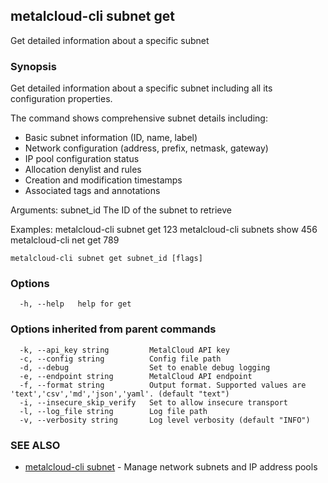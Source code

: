 ## metalcloud-cli subnet get

Get detailed information about a specific subnet

### Synopsis

Get detailed information about a specific subnet including all its configuration properties.

The command shows comprehensive subnet details including:
- Basic subnet information (ID, name, label)
- Network configuration (address, prefix, netmask, gateway)
- IP pool configuration status
- Allocation denylist and rules
- Creation and modification timestamps
- Associated tags and annotations

Arguments:
  subnet_id    The ID of the subnet to retrieve

Examples:
  metalcloud-cli subnet get 123
  metalcloud-cli subnets show 456
  metalcloud-cli net get 789

```
metalcloud-cli subnet get subnet_id [flags]
```

### Options

```
  -h, --help   help for get
```

### Options inherited from parent commands

```
  -k, --api_key string         MetalCloud API key
  -c, --config string          Config file path
  -d, --debug                  Set to enable debug logging
  -e, --endpoint string        MetalCloud API endpoint
  -f, --format string          Output format. Supported values are 'text','csv','md','json','yaml'. (default "text")
  -i, --insecure_skip_verify   Set to allow insecure transport
  -l, --log_file string        Log file path
  -v, --verbosity string       Log level verbosity (default "INFO")
```

### SEE ALSO

* [metalcloud-cli subnet](metalcloud-cli_subnet.md)	 - Manage network subnets and IP address pools

